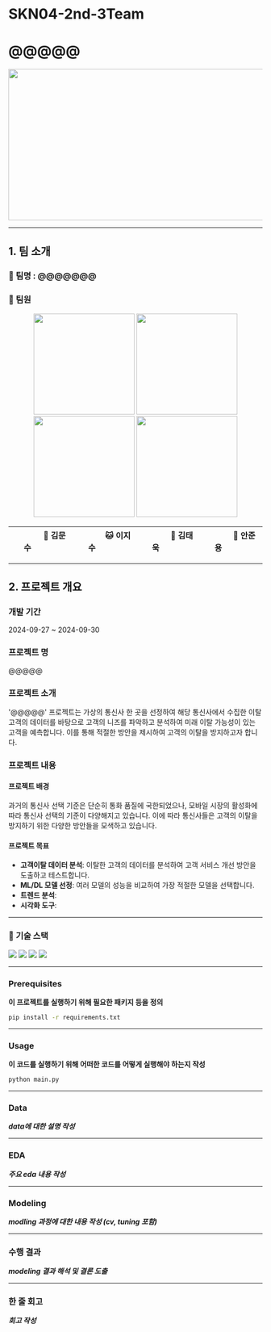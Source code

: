 # SKN04-2nd-3Team

# @@@@@
<p align="center"><img src="./classdom/image/classdom.jpg" width="1000" height="300"/></p>

<hr>

## 1. 팀 소개
### 🤗 팀명 : @@@@@@@
 
### 🤭 팀원

<p align="center">
	<img src="./classdom/image/min.jpg" width="200" height="200"/>
	<img src="./classdom/image/seung.jpg" width="200" height="200"/>
	<img src="./classdom/image/su.jpg" width="200" height="200"/>
	<img src="./classdom/image/hye.jpg" width="200" height="200"/>
</p>

<div align="center">
	
|   &nbsp;&nbsp; &nbsp; &nbsp; &nbsp;  &nbsp;  &nbsp; 🐶 김문수  &nbsp;&nbsp; &nbsp;&nbsp; &nbsp;  &nbsp;  &nbsp;    |      &nbsp;&nbsp; &nbsp;&nbsp; &nbsp;  &nbsp;  &nbsp; 🐱 이지수  &nbsp;&nbsp; &nbsp;&nbsp; &nbsp;  &nbsp;  &nbsp;    |      &nbsp;&nbsp; &nbsp;&nbsp; &nbsp;  &nbsp;  &nbsp; 🐹 김태욱  &nbsp;&nbsp; &nbsp;&nbsp; &nbsp;  &nbsp;  &nbsp;    |     &nbsp;&nbsp; &nbsp;&nbsp; &nbsp;  &nbsp;  &nbsp; 🐰 안준용  &nbsp;&nbsp; &nbsp;&nbsp; &nbsp;  &nbsp;  &nbsp;   | 
|------------------------------------------|--------------------------------------|------------------------------------------|-----------------------------------|
 
</div>

<hr>

## 2. 프로젝트 개요 
### 개발 기간 
2024-09-27 ~ 2024-09-30
### 프로젝트 명 
@@@@@ 
### 프로젝트 소개 
'@@@@@' 프로젝트는 가상의 통신사 한 곳을 선정하여 해당 통신사에서 수집한 이탈 고객의 데이터를 바탕으로 고객의 니즈를 파악하고 분석하여 미래 이탈 가능성이 있는 고객을 예측합니다. 이를 통해 적절한 방안을 제시하여 고객의 이탈을 방지하고자 합니다.
### 프로젝트 내용
#### 프로젝트 배경
과거의 통신사 선택 기준은 단순히 통화 품질에 국한되었으나, 모바일 시장의 활성화에 따라 통신사 선택의 기준이 다양해지고 있습니다. 이에 따라 통신사들은 고객의 이탈을 방지하기 위한 다양한 방안들을 모색하고 있습니다.
#### 프로젝트 목표 
- **고객이탈 데이터 분석**: 이탈한 고객의 데이터를 분석하여 고객 서비스 개선 방안을 도출하고 테스트합니다.
- **ML/DL 모델 선정**: 여러 모델의 성능을 비교하여 가장 적절한 모델을 선택합니다.
- **트렌드 분석**: 
- **시각화 도구**: 
<hr>

### 🔨 기술 스택
<div>
<img src="https://img.shields.io/badge/mysql-4479A1?style=for-the-badge&logo=mysql&logoColor=white">
<img src="https://img.shields.io/badge/git-F05032?style=for-the-badge&logo=git&logoColor=white">
<img src="https://img.shields.io/badge/github-181717?style=for-the-badge&logo=github&logoColor=white">
<img src="https://img.shields.io/badge/mariaDB-003545?style=for-the-badge&logo=mariaDB&logoColor=white">
</div>

<hr>

### Prerequisites
**이 프로젝트를 실행하기 위해 필요한 패키지 등을 정의**

```cmd
pip install -r requirements.txt
```

<hr>

### Usage
**이 코드를 실행하기 위해 어떠한 코드를 어떻게 실행해야 하는지 작성**

```cmd
python main.py
```

<hr> 

### Data

***data에 대한 설명 작성***

<hr>

### EDA

***주요 eda 내용 작성***

<hr>

### Modeling

***modling 과정에 대한 내용 작성 (cv, tuning 포함)***

<hr>

### 수행 결과

***modeling 결과 해석 및 결론 도출***

<hr>

### 한 줄 회고

***회고 작성***